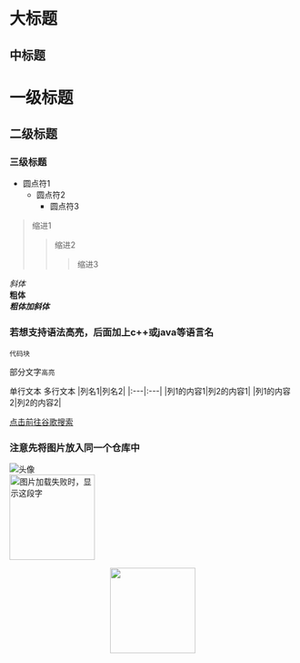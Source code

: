 大标题
=====
中标题
-----
# 一级标题
## 二级标题
### 三级标题
* 圆点符1
  * 圆点符2
    * 圆点符3
>缩进1
>>缩进2
>>>缩进3

*斜体*<br>
**粗体**<br>
***粗体加斜体***<br>

### 若想支持语法高亮，后面加上c++或java等语言名
```
代码块
```

部分文字`高亮`

  单行文本
    多行文本
|列名1|列名2|
|:---|:---|
|列1的内容1|列2的内容1|
|列1的内容2|列2的内容2|

[点击前往谷歌搜索](https://www.google.com.hk/)

### 注意先将图片放入同一个仓库中
![头像](https://github.com/HeTingwei/ReadmeLearn/blob/master/avatar1.jpg)<br>
<img src="https://github.com/HeTingwei/ReadmeLearn/blob/master/avatar1.jpg" width="150" height="150" alt="图片加载失败时，显示这段字"/><br>
<div align=center><img width="150" height="150" src="https://github.com/HeTingwei/ReadmeLearn/blob/master/avatar1.jpg"/></div><br>
